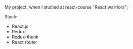 My project, when I studied at react-course "React warriors";

Stack:
- React.js
- Redux
- Redux-thunk
- React router
